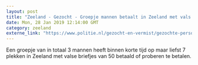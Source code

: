 ```yaml
---
layout: post
title: "Zeeland - Gezocht - Groepje mannen betaalt in Zeeland met vals geld"
date: Mon, 28 Jan 2019 12:14:00 GMT
category: zeeland
externe_link: "https://www.politie.nl/gezocht-en-vermist/gezochte-personen/2019/januari/08-groepje-mannen-betaalt-in-zeeland-met-vals-geld.html"
---
```


Een groepje van in totaal 3 mannen heeft binnen korte tijd op maar liefst 7 plekken in Zeeland met valse briefjes van 50 betaald of proberen te betalen.
